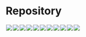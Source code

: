 # Repository
<div style="display: flex; flex-wrap: wrap;" align="center">  
  <a href="https://github.com/unipr-org/FdP-A" target="_blank">
    <img style="margin: 1px;" align="center" src="https://github-readme-stats.vercel.app/api/pin/?username=unipr-org&repo=FdP-A" />
  </a>
  <a href="https://github.com/unipr-org/FdP-B" target="_blank">
    <img style="margin: 1px;" align="center" src="https://github-readme-stats.vercel.app/api/pin/?username=unipr-org&repo=FdP-B" />
  </a>
  <a href="https://github.com/unipr-org/ASD" target="_blank">
    <img style="margin: 1px;" align="center" src="https://github-readme-stats.vercel.app/api/pin/?username=unipr-org&repo=ASD" />
  </a>
  <a href="https://github.com/unipr-org/BdD" target="_blank">
    <img style="margin: 1px;" align="center" src="https://github-readme-stats.vercel.app/api/pin/?username=unipr-org&repo=BdD" />
  </a>
  <a href="https://github.com/unipr-org/SO" target="_blank">
    <img style="margin: 1px;" align="center" src="https://github-readme-stats.vercel.app/api/pin/?username=unipr-org&repo=SO" />
  </a>
  <a href="https://github.com/unipr-org/CN" target="_blank">
    <img style="margin: 1px;" align="center" src="https://github-readme-stats.vercel.app/api/pin/?username=unipr-org&repo=CN" />
  </a>
  <a href="https://github.com/unipr-org/MdP" target="_blank">
    <img style="margin: 1px;" align="center" src="https://github-readme-stats.vercel.app/api/pin/?username=unipr-org&repo=MdP" />
  </a>
  <a href="https://github.com/unipr-org/ASC" target="_blank">
    <img style="margin: 1px;" align="center" src="https://github-readme-stats.vercel.app/api/pin/?username=unipr-org&repo=ASC" />
  </a>
  <a href="https://github.com/unipr-org/PM" target="_blank">
    <img style="margin: 1px;" align="center" src="https://github-readme-stats.vercel.app/api/pin/?username=unipr-org&repo=PM" />
  </a>
  <a href="https://github.com/unipr-org/FdI" target="_blank">
    <img style="margin: 1px;" align="center" src="https://github-readme-stats.vercel.app/api/pin/?username=unipr-org&repo=FdI" />
  </a>
  <a href="https://github.com/unipr-org/PoaM" target="_blank" >
    <img style="margin: 1px;" align="center" src="https://github-readme-stats.vercel.app/api/pin/?username=unipr-org&repo=PoaM" />
  </a> 
</div>
